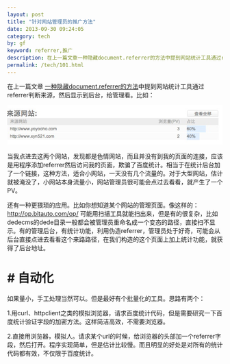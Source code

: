 ```yaml
---
layout: post
title: "针对网站管理员的推广方法"
date: 2013-09-30 09:24:05
category: tech
by: gf
keyword: referrer,推广
description: 在上一篇文章一种隐藏document.referrer的方法中提到网站统计工具通过referrer判断来源，然后显示到后台，给管理看。比如：当我点进去这两个网站，发现都是色情网站，而且并没有到我
permalink: /tech/101.html
---
```

在上一篇文章 [一种隐藏document.referrer的方法][document.referrer]中提到网站统计工具通过referrer判断来源，然后显示到后台，给管理看。比如：

![百度统计后台referrer][referrer]

当我点进去这两个网站，发现都是色情网站，而且并没有到我的页面的连接，应该是用程序添加referrer然后访问我的页面，欺骗了百度统计。相当于在统计后台加了一个链接，这种方法，适合小网站，一天没有几个流量的。对于大型网站，估计就被淹没了，小网站本身流量小，网站管理员很可能会点过去看看，就产生了一个PV。

还有一种更猥琐的应用。比如你想知道某个网站的管理页面。像这样的：http://op.bitauto.com/op/ 可能用扫描工具就能扫出来，但是有的很复杂，比如dedecms的dede目录一般都会被管理员重命名成一个变态的路径，直接扫不显示。有的管理后台，有统计功能，利用伪造referrer，管理员处于好奇，可能会从后台直接点进去看看这个来路路径，在我们构造的这个页面上加上统计功能，就获得了后台地址。

#  # 自动化 ##

如果量小，手工处理当然可以。但是最好有个批量化的工具。思路有两个：

1.用curl、httpclient之类的模拟浏览器，请求百度统计代码，但是需要研究一下百度统计验证字段的加密方法。这样简洁高效，不需要浏览器。

2.直接用浏览器，模拟人。请求某个url的时候，给浏览器的头部加一个referrer字段，然后打开。程序实现简单，但是估计比较慢。而且明显的好处是对所有的统计代码都有效，不仅限于百度统计。


[document.referrer]: /719.html
[referrer]: /gfzjus_blog/tech/2014-10-22/4bfeab0759037d2d76cdc2d2e057b29f.jpg
